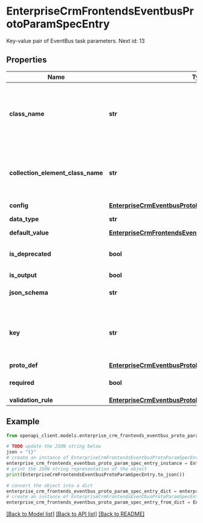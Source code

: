 # EnterpriseCrmFrontendsEventbusProtoParamSpecEntry

Key-value pair of EventBus task parameters. Next id: 13

## Properties

Name | Type | Description | Notes
------------ | ------------- | ------------- | -------------
**class_name** | **str** | The FQCN of the Java object this represents. A string, for example, would be \&quot;java.lang.String\&quot;. If this is \&quot;java.lang.Object\&quot;, the parameter can be of any type. | [optional] 
**collection_element_class_name** | **str** | If it is a collection of objects, this would be the FCQN of every individual element in the collection. If this is \&quot;java.lang.Object\&quot;, the parameter is a collection of any type. | [optional] 
**config** | [**EnterpriseCrmEventbusProtoParamSpecEntryConfig**](EnterpriseCrmEventbusProtoParamSpecEntryConfig.md) |  | [optional] 
**data_type** | **str** | The data type of the parameter. | [optional] 
**default_value** | [**EnterpriseCrmFrontendsEventbusProtoParameterValueType**](EnterpriseCrmFrontendsEventbusProtoParameterValueType.md) |  | [optional] 
**is_deprecated** | **bool** | If set, this entry is deprecated, so further use of this parameter should be prohibited. | [optional] 
**is_output** | **bool** |  | [optional] 
**json_schema** | **str** | If the data_type is JSON_VALUE, then this will define its schema. | [optional] 
**key** | **str** | Key is used to retrieve the corresponding parameter value. This should be unique for a given task. These parameters must be predefined in the workflow definition. | [optional] 
**proto_def** | [**EnterpriseCrmEventbusProtoParamSpecEntryProtoDefinition**](EnterpriseCrmEventbusProtoParamSpecEntryProtoDefinition.md) |  | [optional] 
**required** | **bool** | If set, the user must provide an input value for this parameter. | [optional] 
**validation_rule** | [**EnterpriseCrmEventbusProtoParamSpecEntryValidationRule**](EnterpriseCrmEventbusProtoParamSpecEntryValidationRule.md) |  | [optional] 

## Example

```python
from openapi_client.models.enterprise_crm_frontends_eventbus_proto_param_spec_entry import EnterpriseCrmFrontendsEventbusProtoParamSpecEntry

# TODO update the JSON string below
json = "{}"
# create an instance of EnterpriseCrmFrontendsEventbusProtoParamSpecEntry from a JSON string
enterprise_crm_frontends_eventbus_proto_param_spec_entry_instance = EnterpriseCrmFrontendsEventbusProtoParamSpecEntry.from_json(json)
# print the JSON string representation of the object
print(EnterpriseCrmFrontendsEventbusProtoParamSpecEntry.to_json())

# convert the object into a dict
enterprise_crm_frontends_eventbus_proto_param_spec_entry_dict = enterprise_crm_frontends_eventbus_proto_param_spec_entry_instance.to_dict()
# create an instance of EnterpriseCrmFrontendsEventbusProtoParamSpecEntry from a dict
enterprise_crm_frontends_eventbus_proto_param_spec_entry_from_dict = EnterpriseCrmFrontendsEventbusProtoParamSpecEntry.from_dict(enterprise_crm_frontends_eventbus_proto_param_spec_entry_dict)
```
[[Back to Model list]](../README.md#documentation-for-models) [[Back to API list]](../README.md#documentation-for-api-endpoints) [[Back to README]](../README.md)



